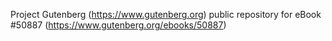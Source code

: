 Project Gutenberg (https://www.gutenberg.org) public repository for
eBook #50887 (https://www.gutenberg.org/ebooks/50887)
